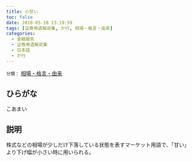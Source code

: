 ```yaml
---
title: 小甘い
toc: false
date: 2018-05-18 13:19:59
tags: [证券用语解说集, か行, 相場・格言・由来]
categories:
  - 金融服务
  - 证券用语解说集
  - 日本語
  - か行
---
```


`分類：` [相場・格言・由来](/tags/相場・格言・由来/)

## ひらがな

こあまい

## 説明

株式などの相場が少しだけ下落している状態を表すマーケット用語で、「甘い」より下げ幅が小さい時に用いられる。
